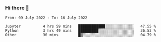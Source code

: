 ### Hi there 👋

<!--START_SECTION:waka-->

```text
From: 09 July 2022 - To: 16 July 2022

Jupyter          4 hrs 59 mins   ████████████░░░░░░░░░░░░░   47.55 %
Python           3 hrs 49 mins   █████████░░░░░░░░░░░░░░░░   36.53 %
Other            30 mins         █▒░░░░░░░░░░░░░░░░░░░░░░░   04.79 %
```

<!--END_SECTION:waka-->
